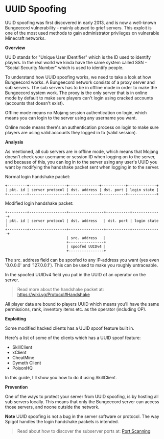 # UUID Spoofing

UUID spoofing was first discovered in early 2013, and is now a well-known Bungeecord vulnerability - mainly abused to grief servers. This exploit is one of the most used methods to gain administrator privileges on vulnerable Minecraft networks.

**Overview**

UUID stands for "Unique User IDentifier" which is the ID used to identify players. In the real world we kinda have the same system called SSN - "Social Security Number" which is used to identify people.

To understand how UUID spoofing works, we need to take a look at how Bungeecord works. A Bungeecord network consists of a proxy server and sub servers. The sub servers has to be in offline mode in order to make the Bungeecord system work. The proxy is the only server that is in online mode by default to make sure players can't login using cracked accounts (accounts that doesn't exist).

Offline mode means no Mojang session authentication on login, which means you can login to the server using any username you want.

Online mode means there's an authentication process on login to make sure players are using valid accounts they logged in to (valid session).

**Analysis**

As mentioned, all sub servers are in offline mode, which means that Mojang doesn't check your username or session ID when logging on to the server, and because of this, you can log in to the server using any user's UUID you want by modifying the handshake packet sent when logging in to the server.

Normal login handshake packet:
```
+---------+-----------------+--------------+-----------+-------------+
| pkt. id | server protocol | dst. address | dst. port | login state |
+---------+-----------------+--------------+-----------+-------------+
 ```

Modified login handshake packet:
```
+---------+-----------------+----------------+-----------+-------------+
| pkt. id | server protocol | dst. address   | dst. port | login state |
+---------+-----------------+----------------+-----------+-------------+
                            | src. address   |
                            +----------------+
                            | spoofed UUIDv4 |
                            +----------------+
 ```

The src. address field can be spoofed to any IP-address you want (yes even '0.0.0.0' and '127.0.0.1'). This can be used to make you roughly untraceable.

In the spoofed UUIDv4 field you put in the UUID of an operator on the server.
> Read more about the handshake packet at: https://wiki.vg/Protocol#Handshake

All player data are bound to players UUID which means you'll have the same permissions, rank, inventory items etc. as the operator (including OP).

**Exploiting**

Some modified hacked clients has a UUID spoof feature built in.

Here's a list of some of the clients which has a UUID spoof feature:
- SkillClient
- xClient
- CheatMine
- Dymeth Client
- PoisonHQ

In this guide, I'll show you how to do it using SkillClient.

**Prevention**

One of the ways to protect your server from UUID spoofing, is by hosting all sub servers locally. This means that only the Bungeecord server can access those servers, and noone outside the network.

**Note**
UUID spoofing is not a bug in the server software or protocol. The way Spigot handles the login handshake packets is intended.
> Read about how to discover the subserver ports at: [Port Scanning](https://github.com/WodxTV/Griefing-Methods/blob/master/Discovering/Port%20Scanning.md)
